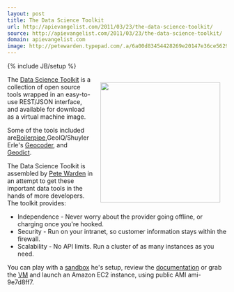 ```yaml
---
layout: post
title: The Data Science Toolkit
url: http://apievangelist.com/2011/03/23/the-data-science-toolkit/
source: http://apievangelist.com/2011/03/23/the-data-science-toolkit/
domain: apievangelist.com
image: http://petewarden.typepad.com/.a/6a00d83454428269e20147e36ce562970b-800wi
---
```

{% include JB/setup %}<p><img style="padding: 15px;" src="http://petewarden.typepad.com/.a/6a00d83454428269e20147e36ce562970b-800wi" alt="" width="275" align="right" />The <a title="Data Science Toolkit" href="http://www.datasciencetoolkit.org/">Data Science Toolkit</a> is a collection of open source tools wrapped in an easy-to-use REST/JSON interface, and available for download as a virtual machine image.<p></p>
Some of the tools included are<a title="Boilerpipe" href="http://code.google.com/p/boilerpipe/">Boilerpipe</a>,GeoIQ/Shuyler Erle's <a title="Geocoder" href="https://github.com/geocommons/geocoder">Geocoder</a>, and <a title="Geodict" href="https://github.com/petewarden/geodict">Geodict</a>.<p></p>
The Data Science Toolkit is assembled by <a title="Pete Warden" href="http://petewarden.typepad.com/searchbrowser/">Pete Warden</a> in an attempt to get these important data tools in the hands of more developers.  The toolkit provides:
<ul class="mainlist">
	<li>Independence - Never worry about the provider going offline, or charging once you're hooked.</li>
	<li>Security - Run on your intranet, so customer information stays within the firewall.</li>
	<li>Scalability - No API limits. Run a cluster of as many instances as you need.</li>
</ul>
You can play with a <a title="Data Science Toolkit Sandbox" href="http://www.datasciencetoolkit.org/">sandbox</a> he's setup, review the <a title="Data Science Toolkit Documentation" href="http://www.datasciencetoolkit.org/">documentation</a> or grab the <a title="VM" href="http://static.openheatmap.com/dstk_v0.30.vmwarevm.tar.bz2">VM</a> and launch an Amazon EC2 instance, using public AMI ami-9e7d8ff7.</p>
